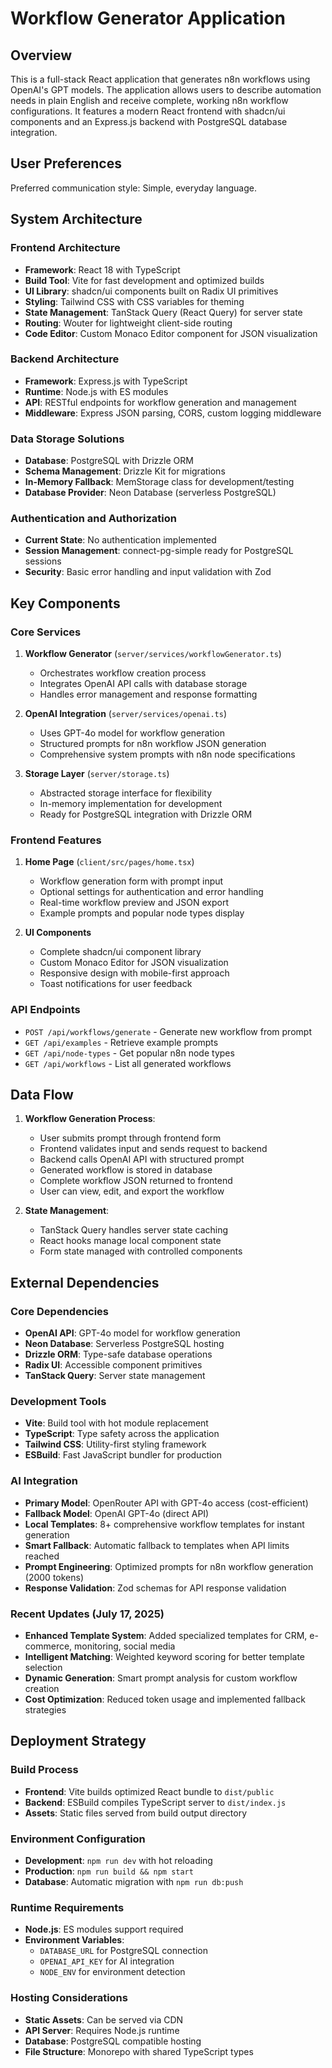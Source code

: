 # Workflow Generator Application

## Overview

This is a full-stack React application that generates n8n workflows using OpenAI's GPT models. The application allows users to describe automation needs in plain English and receive complete, working n8n workflow configurations. It features a modern React frontend with shadcn/ui components and an Express.js backend with PostgreSQL database integration.

## User Preferences

Preferred communication style: Simple, everyday language.

## System Architecture

### Frontend Architecture
- **Framework**: React 18 with TypeScript
- **Build Tool**: Vite for fast development and optimized builds
- **UI Library**: shadcn/ui components built on Radix UI primitives
- **Styling**: Tailwind CSS with CSS variables for theming
- **State Management**: TanStack Query (React Query) for server state
- **Routing**: Wouter for lightweight client-side routing
- **Code Editor**: Custom Monaco Editor component for JSON visualization

### Backend Architecture
- **Framework**: Express.js with TypeScript
- **Runtime**: Node.js with ES modules
- **API**: RESTful endpoints for workflow generation and management
- **Middleware**: Express JSON parsing, CORS, custom logging middleware

### Data Storage Solutions
- **Database**: PostgreSQL with Drizzle ORM
- **Schema Management**: Drizzle Kit for migrations
- **In-Memory Fallback**: MemStorage class for development/testing
- **Database Provider**: Neon Database (serverless PostgreSQL)

### Authentication and Authorization
- **Current State**: No authentication implemented
- **Session Management**: connect-pg-simple ready for PostgreSQL sessions
- **Security**: Basic error handling and input validation with Zod

## Key Components

### Core Services
1. **Workflow Generator** (`server/services/workflowGenerator.ts`)
   - Orchestrates workflow creation process
   - Integrates OpenAI API calls with database storage
   - Handles error management and response formatting

2. **OpenAI Integration** (`server/services/openai.ts`)
   - Uses GPT-4o model for workflow generation
   - Structured prompts for n8n workflow JSON generation
   - Comprehensive system prompts with n8n node specifications

3. **Storage Layer** (`server/storage.ts`)
   - Abstracted storage interface for flexibility
   - In-memory implementation for development
   - Ready for PostgreSQL integration with Drizzle ORM

### Frontend Features
1. **Home Page** (`client/src/pages/home.tsx`)
   - Workflow generation form with prompt input
   - Optional settings for authentication and error handling
   - Real-time workflow preview and JSON export
   - Example prompts and popular node types display

2. **UI Components**
   - Complete shadcn/ui component library
   - Custom Monaco Editor for JSON visualization
   - Responsive design with mobile-first approach
   - Toast notifications for user feedback

### API Endpoints
- `POST /api/workflows/generate` - Generate new workflow from prompt
- `GET /api/examples` - Retrieve example prompts
- `GET /api/node-types` - Get popular n8n node types
- `GET /api/workflows` - List all generated workflows

## Data Flow

1. **Workflow Generation Process**:
   - User submits prompt through frontend form
   - Frontend validates input and sends request to backend
   - Backend calls OpenAI API with structured prompt
   - Generated workflow is stored in database
   - Complete workflow JSON returned to frontend
   - User can view, edit, and export the workflow

2. **State Management**:
   - TanStack Query handles server state caching
   - React hooks manage local component state
   - Form state managed with controlled components

## External Dependencies

### Core Dependencies
- **OpenAI API**: GPT-4o model for workflow generation
- **Neon Database**: Serverless PostgreSQL hosting
- **Drizzle ORM**: Type-safe database operations
- **Radix UI**: Accessible component primitives
- **TanStack Query**: Server state management

### Development Tools
- **Vite**: Build tool with hot module replacement
- **TypeScript**: Type safety across the application
- **Tailwind CSS**: Utility-first styling framework
- **ESBuild**: Fast JavaScript bundler for production

### AI Integration
- **Primary Model**: OpenRouter API with GPT-4o access (cost-efficient)
- **Fallback Model**: OpenAI GPT-4o (direct API)
- **Local Templates**: 8+ comprehensive workflow templates for instant generation
- **Smart Fallback**: Automatic fallback to templates when API limits reached
- **Prompt Engineering**: Optimized prompts for n8n workflow generation (2000 tokens)
- **Response Validation**: Zod schemas for API response validation

### Recent Updates (July 17, 2025)
- **Enhanced Template System**: Added specialized templates for CRM, e-commerce, monitoring, social media
- **Intelligent Matching**: Weighted keyword scoring for better template selection
- **Dynamic Generation**: Smart prompt analysis for custom workflow creation
- **Cost Optimization**: Reduced token usage and implemented fallback strategies

## Deployment Strategy

### Build Process
- **Frontend**: Vite builds optimized React bundle to `dist/public`
- **Backend**: ESBuild compiles TypeScript server to `dist/index.js`
- **Assets**: Static files served from build output directory

### Environment Configuration
- **Development**: `npm run dev` with hot reloading
- **Production**: `npm run build && npm start`
- **Database**: Automatic migration with `npm run db:push`

### Runtime Requirements
- **Node.js**: ES modules support required
- **Environment Variables**: 
  - `DATABASE_URL` for PostgreSQL connection
  - `OPENAI_API_KEY` for AI integration
  - `NODE_ENV` for environment detection

### Hosting Considerations
- **Static Assets**: Can be served via CDN
- **API Server**: Requires Node.js runtime
- **Database**: PostgreSQL compatible hosting
- **File Structure**: Monorepo with shared TypeScript types